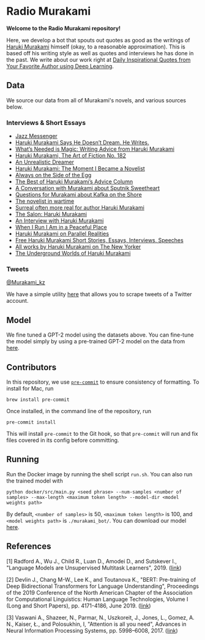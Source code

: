 # Radio Murakami

**Welcome to the Radio Murakami repository!**

Here, we develop a bot that spouts out quotes as good as the writings of [Haruki Murakami](https://en.wikipedia.org/wiki/Haruki_Murakami) himself (okay, to a reasonable approximation). This is based off his writing style as well as quotes and interviews he has done in the past. We write about our work right at [Daily Inspirational Quotes from Your Favorite Author using Deep Learning](https://towardsdatascience.com/daily-inspirational-quotes-from-your-favorite-author-using-deep-learning-73534c55ed96).

## Data

We source our data from all of Murakami's novels, and various sources below.

### Interviews & Short Essays
- [Jazz Messenger](https://www.nytimes.com/2007/07/08/books/review/Murakami-t.html?action=click&module=RelatedCoverage&pgtype=Article&region=Footer)
- [Haruki Murakami Says He Doesn’t Dream. He Writes.](https://www.nytimes.com/2018/10/10/books/murakami-killing-commendatore.html)
- [What’s Needed is Magic: Writing Advice from Haruki Murakami](https://lithub.com/whats-needed-is-magic-writing-advice-from-haruki-murakami/)
- [Haruki Murakami, The Art of Fiction No. 182](https://www.theparisreview.org/interviews/2/haruki-murakami-the-art-of-fiction-no-182-haruki-murakami)
- [An Unrealistic Dreamer](https://beb.mobi/2012/02/07/speaking-on-fukushima-an-unrealistic-dreamer-haruki-murakami/)
- [Haruki Murakami: The Moment I Became a Novelist](https://lithub.com/haruki-murakami-the-moment-i-became-a-novelist/#)
- [Always on the Side of the Egg](https://www.haaretz.com/israel-news/culture/1.5076881)
- [The Best of Haruki Murakami’s Advice Column](https://www.vulture.com/2015/02/best-of-haruki-murakami-advice-column.html)
- [A Conversation with Murakami about Sputnik Sweetheart](http://www.harukimurakami.com/resource_category/q_and_a/a-conversation-with-haruki-murakami-about-sputnik-sweetheart)
- [Questions for Murakami about Kafka on the Shore](http://www.harukimurakami.com/resource_category/q_and_a/questions-for-haruki-murakami-about-kafka-on-the-shore)
- [The novelist in wartime](https://www.salon.com/control/2009/02/20/haruki_murakami/)
- [Surreal often more real for author Haruki Murakami](https://www.reuters.com/article/us-books-author-murakami-idUSTRE5AO11720091125)
- [The Salon: Haruki Murakami](https://www.salon.com/control/1997/12/16/int_2/)
- [An Interview with Haruki Murakami](https://www.bookbrowse.com/author_interviews/full/index.cfm?author_number=1103)
- [When I Run I Am in a Peaceful Place](https://www.spiegel.de/international/world/spiegel-interview-with-haruki-murakami-when-i-run-i-am-in-a-peaceful-place-a-536608.html)
- [Haruki Murakami on Parallel Realities](https://www.newyorker.com/books/this-week-in-fiction/haruki-murakami-2018-09-03)
- [Free Haruki Murakami Short Stories, Essays, Interviews, Speeches](https://bookoblivion.com/2016/12/05/free-haruki-muakami-short-stories-essays/)
- [All works by Haruki Murakami on The New Yorker](https://www.newyorker.com/contributors/haruki-murakami)
- [The Underground Worlds of Haruki Murakami](https://www.newyorker.com/culture/the-new-yorker-interview/the-underground-worlds-of-haruki-murakami)

### Tweets

[@Murakami_kz](https://twitter.com/Murakami_kz)

We have a simple utility [here](tools\get_tweets.py) that allows you to scrape tweets of a Twitter account.

## Model

We fine tuned a GPT-2 model using the datasets above. You can fine-tune the model simply by using a pre-trained GPT-2 model on the data from [here](https://huggingface.co/transformers/model_doc/gpt2.html#).

## Contributors

In this repository, we use [`pre-commit`](https://pre-commit.com/) to ensure consistency of formatting. To install for Mac, run
```
brew install pre-commit
```

Once installed, in the command line of the repository, run
```
pre-commit install
```
This will install `pre-commit` to the Git hook, so that `pre-commit` will run and fix files covered in its config before committing.

## Running

Run the Docker image by running the shell script `run.sh`. You can also run the trained model with
```
python docker/src/main.py <seed phrase> --num-samples <number of samples> --max-length <maximum token length> --model-dir <model weights path>
```
By default, `<number of samples>` is 50, `<maximum token length>` is 100, and `<model weights path>` is `./murakami_bot/`. You can download our model [here](https://drive.google.com/file/d/1FCkBmeXn1NWVKUslFVQ8a74hI3jYQcNY/view?usp=sharing).


## References

[1] Radford A., Wu J., Child R., Luan D., Amodei D., and Sutskever I., "Language Models are Unsupervised Multitask Learners", 2019. ([link](https://d4mucfpksywv.cloudfront.net/better-language-models/language_models_are_unsupervised_multitask_learners.pdf))

[2] Devlin J., Chang M-W., Lee K., and Toutanova K., "BERT: Pre-training of Deep Bidirectional Transformers for Language Understanding", Proceedings of the 2019 Conference of the North American Chapter of the Association for Computational Linguistics: Human Language Technologies, Volume I (Long and Short Papers), pp. 4171-4186, June 2019. ([link](https://www.aclweb.org/anthology/N19-1423/))

[3] Vaswani A., Shazeer, N., Parmar, N., Uszkoreit, J., Jones, L., Gomez, A. N., Kaiser, Ł., and Polosukhin, I, "Attention is all you need", Advances in Neural Information Processing Systems, pp. 5998–6008, 2017. ([link](https://papers.nips.cc/paper/7181-attention-is-all-you-need.pdf))
